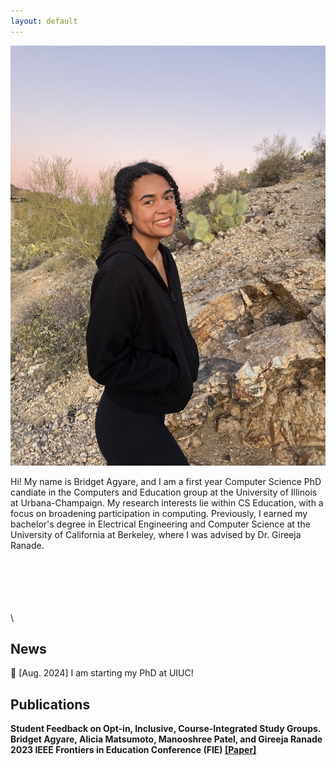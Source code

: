 ```yaml
---
layout: default
---
```


<!-- ## About Me -->

<img class="profile-picture" src="IMG_4958.jpeg">

Hi! My name is Bridget Agyare, and I am a first year Computer Science PhD candiate in the Computers and Education group at the University of Illinois at Urbana-Champaign. My research interests lie within CS Education, with a focus on broadening participation in computing. Previously, I earned my bachelor's degree in Electrical Engineering and Computer Science at the University of California at Berkeley, where I was advised by Dr. Gireeja Ranade.

\
\
\
\
\
\

## News
💖 [Aug. 2024] I am starting my PhD at UIUC!

## Publications
<strong>Student Feedback on Opt-in, Inclusive, Course-Integrated Study Groups.<strong> \
Bridget Agyare, Alicia Matsumoto, Manooshree Patel, and Gireeja Ranade \
2023 IEEE Frontiers in Education Conference (FIE)
[[Paper]](https://ieeexplore.ieee.org/stamp/stamp.jsp?arnumber=10343384)

<!-- 1. F.Bar, J.Doe: Effects of having a placeholder of a name
2. S.Holmes, J.Watson: Consequences of living with a sociopath in London

## Typography

This is a [link](http://google.com). Something *italics* and something **bold**.

Here is a table

Year | Award | Category
-----|-------|--------
2014 | Emmy  | Won Outstanding Lead Actor in a miniseries or a movie
2015 | BAFTA | Nominated for Best Leading Actor for Sherlock
2014 | Satellite | Won Best Actor miniseries or television film

Here is a horizontal rule

---

Here is a blockquote

> To a great mind, nothing is little

## References

* Foo Bar: Head of Department, Placeholder Names, Lorem
* John Doe: Associate Professor, Department of Computer Science, Ipsum -->
